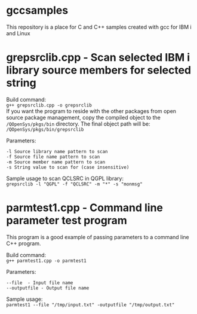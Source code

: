 # gccsamples
This repository is a place for C and C++ samples created with gcc for IBM i and Linux

# grepsrclib.cpp - Scan selected IBM i library source members for selected string
Build command:    
```g++ grepsrclib.cpp -o grepsrclib```   
If you want the program to reside with the other packages from open source package management, copy the compiled object to the ```/QOpenSys/pkgs/bin``` directory. The final object path will be: ```/QOpenSys/pkgs/bin/grepsrclib```     

Parameters:   
```
-l Source library name pattern to scan
-f Source file name pattern to scan
-m Source member name pattern to scan
-s String value to scan for (case insensitive)
```

Sample usage to scan QCLSRC in QGPL library:   
```grepsrclib -l "QGPL" -f "QCLSRC" -m "*" -s "monmsg"```

# parmtest1.cpp - Command line parameter test program
This program is a good example of passing parameters to a command line C++ program.   

Build command:    
```g++ parmtest1.cpp -o parmtest1```   

Parameters:   
```
--file  - Input file name
--outputfile - Output file name
```

Sample usage:   
```parmtest1 --file "/tmp/input.txt" -outputfile "/tmp/output.txt"```
